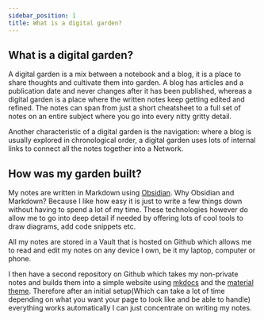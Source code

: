 ```yaml
---
sidebar_position: 1
title: What is a digital garden?
---
```


## What is a digital garden?

A digital garden is a mix between a notebook and a blog, it is a place to share thoughts and cultivate them into garden. A blog has articles and a publication date and never changes after it has been published, whereas a digital garden is a place where the written notes keep getting edited and refined. The notes can span from just a short cheatsheet to a full set of notes on an entire subject where you go into every nitty gritty detail.

Another characteristic of a digital garden is the navigation: where a blog is usually explored in chronological order, a digital garden uses lots of internal links to connect all the notes together into a Network.

## How was my garden built?

My notes are written in Markdown using [Obsidian](https://obsidian.md/). Why Obsidian and Markdown? Because I like how easy it is just to write a few things down without having to spend a lot of my time. These technologies however do allow me to go into deep detail if needed by offering lots of cool tools to draw diagrams, add code snippets etc.

All my notes are stored in a Vault that is hosted on Github which allows me to read and edit my notes on any device I own, be it my laptop, computer or phone.

I then have a second repository on Github which takes my non-private notes and builds them into a simple website using [mkdocs](https://www.mkdocs.org/) and the [material theme](https://squidfunk.github.io/mkdocs-material/). Therefore after an initial setup(Which can take a lot of time depending on what you want your page to look like and be able to handle) everything works automatically I can just concentrate on writing my notes.
